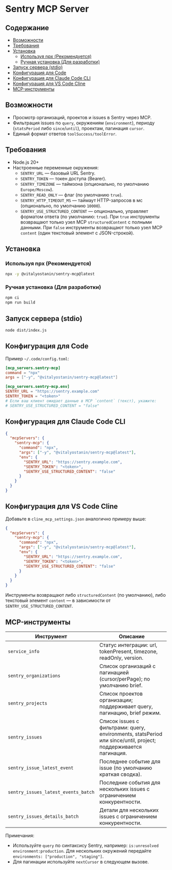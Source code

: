 
# Sentry MCP Server

## Содержание

- [Возможности](#возможности)
- [Требования](#требования)
- [Установка](#установка)
  - [Используя npx (Рекомендуется)](#используя-npx-рекомендуется)
  - [Ручная установка (Для разработки)](#ручная-установка-для-разработки)
- [Запуск сервера (stdio)](#запуск-сервера-stdio)
- [Конфигурация для Code](#конфигурация-для-code)
- [Конфигурация для Claude Code CLI](#конфигурация-для-claude-code-cli)
- [Конфигурация для VS Code Cline](#конфигурация-для-vs-code-cline)
- [MCP-инструменты](#mcp-инструменты)

## Возможности
- Просмотр организаций, проектов и issues в Sentry через MCP.
- Фильтрация issues по `query`, окружениям (`environment`), периоду (`statsPeriod` либо `since`/`until`), проектам, пагинация `cursor`.
- Единый формат ответов `toolSuccess/toolError`.

## Требования
- Node.js 20+
- Настроенные переменные окружения:
  - `SENTRY_URL` — базовый URL Sentry.
  - `SENTRY_TOKEN` — токен доступа (Bearer).
  - `SENTRY_TIMEZONE` — таймзона (опционально, по умолчанию `Europe/Moscow`).
  - `SENTRY_READ_ONLY` — флаг (по умолчанию `true`).
  - `SENTRY_HTTP_TIMEOUT_MS` — таймаут HTTP-запросов в мс (опционально, по умолчанию `10000`).
  - `SENTRY_USE_STRUCTURED_CONTENT` — опционально, управляет форматом ответа (по умолчанию: `true`). При `true` инструменты возвращают только узел MCP `structuredContent` с полными данными. При `false` инструменты возвращают только узел MCP `content` (один текстовый элемент с JSON-строкой).

## Установка
### Используя npx (Рекомендуется)
```bash
npx -y @vitalyostanin/sentry-mcp@latest
```

### Ручная установка (Для разработки)
```bash
npm ci
npm run build
```

## Запуск сервера (stdio)
```bash
node dist/index.js
```

## Конфигурация для Code
Пример `~/.code/config.toml`:
```toml
[mcp_servers.sentry-mcp]
command = "npx"
args = ["-y", "@vitalyostanin/sentry-mcp@latest"]

[mcp_servers.sentry-mcp.env]
SENTRY_URL = "https://sentry.example.com"
SENTRY_TOKEN = "<token>"
# Если ваш клиент ожидает данные в MCP `content` (текст), укажите:
# SENTRY_USE_STRUCTURED_CONTENT = "false"
```

## Конфигурация для Claude Code CLI
```json
{
  "mcpServers": {
    "sentry-mcp": {
      "command": "npx",
      "args": ["-y", "@vitalyostanin/sentry-mcp@latest"],
      "env": {
        "SENTRY_URL": "https://sentry.example.com",
        "SENTRY_TOKEN": "<token>",
        "SENTRY_USE_STRUCTURED_CONTENT": "false"
      }
    }
  }
}
```

## Конфигурация для VS Code Cline
Добавьте в `cline_mcp_settings.json` аналогично примеру выше:

```json
{
  "mcpServers": {
    "sentry-mcp": {
      "command": "npx",
      "args": ["-y", "@vitalyostanin/sentry-mcp@latest"],
      "env": {
        "SENTRY_URL": "https://sentry.example.com",
        "SENTRY_TOKEN": "<token>",
        "SENTRY_USE_STRUCTURED_CONTENT": "false"
      }
    }
  }
}
```

Инструменты возвращают либо `structuredContent` (по умолчанию), либо текстовый элемент `content` — в зависимости от `SENTRY_USE_STRUCTURED_CONTENT`.

## MCP-инструменты

| Инструмент | Описание |
| --- | --- |
| `service_info` | Статус интеграции: url, tokenPresent, timezone, readOnly, version. |
| `sentry_organizations` | Список организаций с пагинацией (cursor/perPage); по умолчанию brief. |
| `sentry_projects` | Список проектов организации; поддерживает query, пагинацию, brief режим. |
| `sentry_issues` | Список issues с фильтрами: query, environments, statsPeriod или since/until, project; поддерживается пагинация. |
| `sentry_issue_latest_event` | Последнее событие для issue (по умолчанию краткая сводка). |
| `sentry_issues_latest_events_batch` | Последние события для нескольких issues с ограничением конкурентности. |
| `sentry_issues_details_batch` | Детали для нескольких issues с ограничением конкурентности. |

Примечания:
- Используйте `query` по синтаксису Sentry, например: `is:unresolved environment:production`. Для нескольких окружений передайте `environments: ["production", "staging"]`.
- Для пагинации используйте `nextCursor` в следующем вызове.
